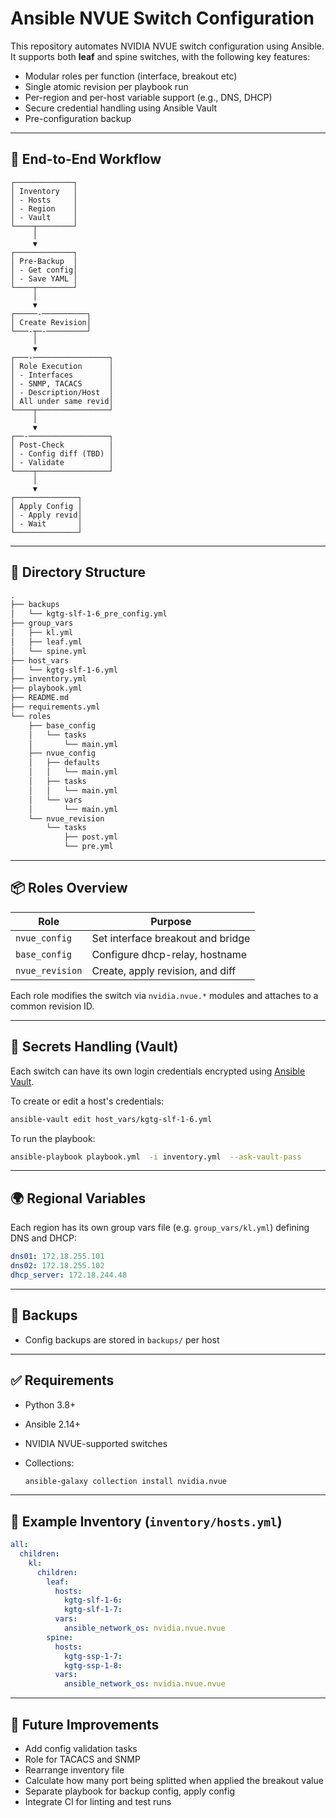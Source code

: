 # Ansible NVUE Switch Configuration

This repository automates NVIDIA NVUE switch configuration using Ansible. It supports both **leaf** and spine switches, with the following key features:

- Modular roles per function (interface, breakout etc)
- Single atomic revision per playbook run
- Per-region and per-host variable support (e.g., DNS, DHCP)
- Secure credential handling using Ansible Vault
- Pre-configuration backup

---

## 🔄 End-to-End Workflow

```plaintext
┌─────────────┐
│ Inventory   │
│ - Hosts     │
│ - Region    │
│ - Vault     │
└────┬────────┘
     │
     ▼
┌─────────────┐
│ Pre-Backup  │
│ - Get config│
│ - Save YAML │
└────┬────────┘
     │
     ▼
┌─────-──────────┐
│ Create Revision│
└───-┬─-─────────┘
     │
     ▼
┌───-─────────────────┐
│ Role Execution      │
│ - Interfaces        │
│ - SNMP, TACACS      │
│ - Description/Host  │
│ All under same revid│
└────┬────────────────┘
     │
     ▼
┌──-──────────────────┐
│ Post-Check          │
│ - Config diff (TBD) │
│ - Validate          │
└────┬────────────────┘
     │
     ▼
┌──────────────┐
│ Apply Config │
│ - Apply revid│
│ - Wait       │
└──────────────┘
```

---

## 🔧 Directory Structure

```bash
.
├── backups
│   └── kgtg-slf-1-6_pre_config.yml
├── group_vars
│   ├── kl.yml
│   ├── leaf.yml
│   └── spine.yml
├── host_vars
│   └── kgtg-slf-1-6.yml
├── inventory.yml
├── playbook.yml
├── README.md
├── requirements.yml
└── roles
    ├── base_config
    │   └── tasks
    │       └── main.yml
    ├── nvue_config
    │   ├── defaults
    │   │   └── main.yml
    │   ├── tasks
    │   │   └── main.yml
    │   └── vars
    │       └── main.yml
    └── nvue_revision
        └── tasks
            ├── post.yml
            └── pre.yml

```

---

## 📦 Roles Overview

| Role            | Purpose                           |
| --------------- | --------------------------------- |
| `nvue_config`   | Set interface breakout and bridge |
| `base_config`   | Configure dhcp-relay, hostname    |
| `nvue_revision` | Create, apply revision, and diff  |

Each role modifies the switch via `nvidia.nvue.*` modules and attaches to a common revision ID.

---

## 🔐 Secrets Handling (Vault)

Each switch can have its own login credentials encrypted using [Ansible Vault](https://docs.ansible.com/ansible/latest/vault_guide/index.html).

To create or edit a host's credentials:

```bash
ansible-vault edit host_vars/kgtg-slf-1-6.yml
```

To run the playbook:

```bash
ansible-playbook playbook.yml  -i inventory.yml  --ask-vault-pass
```

---

## 🌍 Regional Variables

Each region has its own group vars file (e.g. `group_vars/kl.yml`) defining DNS and DHCP:

```yaml
dns01: 172.18.255.101
dns02: 172.18.255.102
dhcp_server: 172.18.244.48
```

---

<!-- ## ▶️ How to Run -->
<!---->
<!-- 1. Backup current config: -->
<!---->
<!-- ```bash -->
<!-- ansible-playbook playbooks/pre.yml -->
<!-- ``` -->
<!---->
<!-- 2. Apply configuration (all roles under one revision): -->
<!---->
<!-- ```bash -->
<!-- ansible-playbook playbooks/site.yml -->
<!-- ``` -->
<!---->
<!-- 3. Apply the revision and show changes: -->
<!---->
<!-- ```bash -->
<!-- ansible-playbook playbooks/post.yml -->
<!-- ``` -->
<!---->
<!-- --- -->

## 📁 Backups

- Config backups are stored in `backups/` per host

---

## ✅ Requirements

- Python 3.8+
- Ansible 2.14+
- NVIDIA NVUE-supported switches
- Collections:

  ```bash
  ansible-galaxy collection install nvidia.nvue
  ```

---

## 🔄 Example Inventory (`inventory/hosts.yml`)

```yaml
all:
  children:
    kl:
      children:
        leaf:
          hosts:
            kgtg-slf-1-6:
            kgtg-slf-1-7:
          vars:
            ansible_network_os: nvidia.nvue.nvue
        spine:
          hosts:
            kgtg-ssp-1-7:
            kgtg-ssp-1-8:
          vars:
            ansible_network_os: nvidia.nvue.nvue
```

---

## 🧩 Future Improvements

- Add config validation tasks
- Role for TACACS and SNMP
- Rearrange inventory file
- Calculate how many port being splitted when applied the breakout value
- Separate playbook for backup config, apply config
- Integrate CI for linting and test runs
